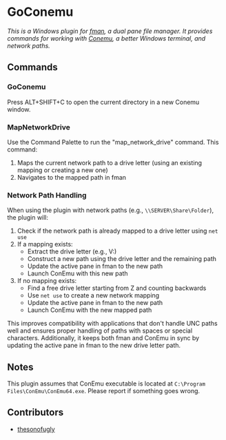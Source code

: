 # GoConemu

_This is a Windows plugin for [fman](https://fman.io/), a dual pane file manager. It provides commands for working with
[Conemu](https://conemu.github.io/), a better Windows terminal, and network paths._

## Commands

### GoConemu

Press ALT+SHIFT+C to open the current directory in a new Conemu window.

### MapNetworkDrive

Use the Command Palette to run the "map_network_drive" command. This command:

1. Maps the current network path to a drive letter (using an existing mapping or creating a new one)
2. Navigates to the mapped path in fman

### Network Path Handling

When using the plugin with network paths (e.g., `\\SERVER\Share\Folder`), the plugin will:

1. Check if the network path is already mapped to a drive letter using `net use`
2. If a mapping exists:
   - Extract the drive letter (e.g., V:)
   - Construct a new path using the drive letter and the remaining path
   - Update the active pane in fman to the new path
   - Launch ConEmu with this new path
3. If no mapping exists:
   - Find a free drive letter starting from Z and counting backwards
   - Use `net use` to create a new network mapping
   - Update the active pane in fman to the new path
   - Launch ConEmu with the new mapped path

This improves compatibility with applications that don't handle UNC paths well and ensures proper handling of paths with spaces or special characters. Additionally, it keeps both fman and ConEmu in sync by updating the active pane in fman to the new drive letter path.

## Notes

This plugin assumes that ConEmu executable is located at `C:\Program Files\ConEmu\ConEmu64.exe`. Please
report if something goes wrong.

## Contributors

- [thesonofugly](https://github.com/thesonofugly)
